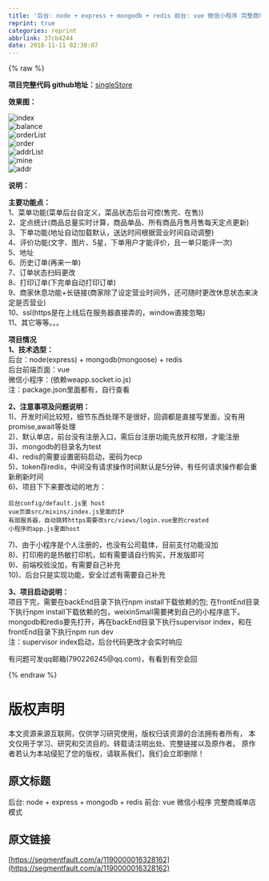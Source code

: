 ```yaml
---
title: '后台: node + express + mongodb + redis 前台: vue 微信小程序 完整商城单店模式'
reprint: true
categories: reprint
abbrlink: 37cb4244
date: 2018-11-11 02:30:07
---
```


{% raw %}
<p><strong>&#x9879;&#x76EE;&#x5B8C;&#x6574;&#x4EE3;&#x7801; github&#x5730;&#x5740;&#xFF1A;</strong><a href="https://github.com/kalakalaxyz/singleStore" rel="nofollow noreferrer" target="_blank">singleStore</a></p><p><strong>&#x6548;&#x679C;&#x56FE;&#xFF1A;</strong></p><p><span class="img-wrap"><img data-src="/img/bVbgFMz?w=640&amp;h=1136" src="https://static.alili.tech/img/bVbgFMz?w=640&amp;h=1136" alt="index" title="index" style="cursor:pointer;display:inline"></span><br><span class="img-wrap"><img data-src="/img/bVbgFMA?w=640&amp;h=1136" src="https://static.alili.tech/img/bVbgFMA?w=640&amp;h=1136" alt="balance" title="balance" style="cursor:pointer;display:inline"></span><br><span class="img-wrap"><img data-src="/img/bVbgFMB?w=640&amp;h=1136" src="https://static.alili.tech/img/bVbgFMB?w=640&amp;h=1136" alt="orderList" title="orderList" style="cursor:pointer;display:inline"></span><br><span class="img-wrap"><img data-src="/img/bVbgFMJ?w=640&amp;h=1136" src="https://static.alili.tech/img/bVbgFMJ?w=640&amp;h=1136" alt="order" title="order" style="cursor:pointer;display:inline"></span><br><span class="img-wrap"><img data-src="/img/bVbgFMV?w=640&amp;h=1136" src="https://static.alili.tech/img/bVbgFMV?w=640&amp;h=1136" alt="addrList" title="addrList" style="cursor:pointer;display:inline"></span><br><span class="img-wrap"><img data-src="/img/bVbgFMW?w=640&amp;h=1136" src="https://static.alili.tech/img/bVbgFMW?w=640&amp;h=1136" alt="mine" title="mine" style="cursor:pointer;display:inline"></span><br><span class="img-wrap"><img data-src="/img/bVbgFM5?w=640&amp;h=1136" src="https://static.alili.tech/img/bVbgFM5?w=640&amp;h=1136" alt="addr" title="addr" style="cursor:pointer;display:inline"></span></p><p><strong>&#x8BF4;&#x660E;&#xFF1A;</strong></p><p><strong>&#x4E3B;&#x8981;&#x529F;&#x80FD;&#x70B9;&#xFF1A;</strong><br>1&#x3001;&#x83DC;&#x5355;&#x529F;&#x80FD;(&#x83DC;&#x5355;&#x540E;&#x53F0;&#x81EA;&#x5B9A;&#x4E49;&#xFF0C;&#x83DC;&#x54C1;&#x72B6;&#x6001;&#x540E;&#x53F0;&#x53EF;&#x63A7;(&#x552E;&#x5B8C;&#x3001;&#x5728;&#x552E;))<br>2&#x3001;&#x5B9A;&#x70B9;&#x7EDF;&#x8BA1;(&#x5546;&#x54C1;&#x603B;&#x91CF;&#x5B9E;&#x65F6;&#x8BA1;&#x7B97;&#xFF0C;&#x5546;&#x54C1;&#x5355;&#x54C1;&#x3001;&#x6240;&#x6709;&#x5546;&#x54C1;&#x6708;&#x552E;&#x6708;&#x552E;&#x6BCF;&#x5929;&#x5B9A;&#x70B9;&#x66F4;&#x65B0;)<br>3&#x3001;&#x4E0B;&#x5355;&#x529F;&#x80FD;(&#x5730;&#x5740;&#x81EA;&#x52A8;&#x52A0;&#x8F7D;&#x9ED8;&#x8BA4;&#xFF0C;&#x9001;&#x8FBE;&#x65F6;&#x95F4;&#x6839;&#x636E;&#x8425;&#x4E1A;&#x65F6;&#x95F4;&#x81EA;&#x52A8;&#x8C03;&#x6574;)<br>4&#x3001;&#x8BC4;&#x4EF7;&#x529F;&#x80FD;(&#x6587;&#x5B57;&#x3001;&#x56FE;&#x7247;&#x3001;5&#x661F;&#xFF0C;&#x4E0B;&#x5355;&#x7528;&#x6237;&#x624D;&#x80FD;&#x8BC4;&#x4EF7;&#xFF0C;&#x4E14;&#x4E00;&#x5355;&#x53EA;&#x80FD;&#x8BC4;&#x4E00;&#x6B21;)<br>5&#x3001;&#x5730;&#x5740;<br>6&#x3001;&#x5386;&#x53F2;&#x8BA2;&#x5355;(&#x518D;&#x6765;&#x4E00;&#x5355;)<br>7&#x3001;&#x8BA2;&#x5355;&#x72B6;&#x6001;&#x626B;&#x7801;&#x66F4;&#x6539;<br>8&#x3001;&#x6253;&#x5370;&#x8BA2;&#x5355;(&#x4E0B;&#x5B8C;&#x5355;&#x81EA;&#x52A8;&#x6253;&#x5370;&#x8BA2;&#x5355;)<br>9&#x3001;&#x5546;&#x5BB6;&#x4F11;&#x606F;&#x529F;&#x80FD;+&#x957F;&#x94FE;&#x63A5;(&#x5546;&#x5BB6;&#x9664;&#x4E86;&#x8BBE;&#x5B9A;&#x8425;&#x4E1A;&#x65F6;&#x95F4;&#x5916;&#xFF0C;&#x8FD8;&#x53EF;&#x968F;&#x65F6;&#x66F4;&#x6539;&#x4F11;&#x606F;&#x72B6;&#x6001;&#x6765;&#x51B3;&#x5B9A;&#x662F;&#x5426;&#x8425;&#x4E1A;)<br>10&#x3001;ssl(https&#x662F;&#x5728;&#x4E0A;&#x7EBF;&#x540E;&#x5728;&#x670D;&#x52A1;&#x5668;&#x76F4;&#x63A5;&#x5F04;&#x7684;&#xFF0C;window&#x76F4;&#x63A5;&#x5FFD;&#x7565;)<br>11&#x3001;&#x5176;&#x5B83;&#x7B49;&#x7B49;&#x3002;&#x3002;&#x3002;</p><p><strong>&#x9879;&#x76EE;&#x60C5;&#x51B5;</strong><br><strong>1&#x3001;&#x6280;&#x672F;&#x9009;&#x578B;&#xFF1A;</strong><br>&#x540E;&#x53F0;&#xFF1A;node(express) + mongodb(mongoose) + redis<br>&#x540E;&#x53F0;&#x524D;&#x7AEF;&#x9875;&#x9762;&#xFF1A;vue<br>&#x5FAE;&#x4FE1;&#x5C0F;&#x7A0B;&#x5E8F;&#xFF1A;(&#x4F9D;&#x8D56;weapp.socket.io.js)<br>&#x6CE8;&#xFF1A;package.json&#x91CC;&#x9762;&#x90FD;&#x6709;&#xFF0C;&#x81EA;&#x884C;&#x67E5;&#x770B;</p><p><strong>2&#x3001;&#x6CE8;&#x610F;&#x4E8B;&#x9879;&#x53CA;&#x95EE;&#x9898;&#x8BF4;&#x660E;&#xFF1A;</strong><br>1)&#x3001;&#x5F00;&#x53D1;&#x65F6;&#x95F4;&#x6BD4;&#x8F83;&#x77ED;&#xFF0C;&#x7EC6;&#x8282;&#x4E1C;&#x897F;&#x5904;&#x7406;&#x4E0D;&#x662F;&#x5F88;&#x597D;&#xFF0C;&#x56DE;&#x8C03;&#x90FD;&#x662F;&#x76F4;&#x63A5;&#x5199;&#x91CC;&#x9762;&#xFF0C;&#x6CA1;&#x6709;&#x7528;promise,await&#x7B49;&#x5904;&#x7406;<br>2)&#x3001;&#x9ED8;&#x8BA4;&#x5355;&#x5E97;&#xFF0C;&#x524D;&#x53F0;&#x6CA1;&#x6709;&#x6CE8;&#x518C;&#x5165;&#x53E3;&#xFF0C;&#x9700;&#x540E;&#x53F0;&#x6CE8;&#x518C;&#x529F;&#x80FD;&#x5148;&#x653E;&#x5F00;&#x6743;&#x9650;&#xFF0C;&#x624D;&#x80FD;&#x6CE8;&#x518C;<br>3)&#x3001;mongodb&#x7684;&#x76EE;&#x5F55;&#x540D;&#x4E3A;test<br>4)&#x3001;redis&#x7684;&#x9700;&#x8981;&#x8BBE;&#x7F6E;&#x5BC6;&#x7801;&#x542F;&#x52A8;&#xFF0C;&#x5BC6;&#x7801;&#x4E3A;ecp<br>5)&#x3001;token&#x5B58;redis&#xFF0C;&#x4E2D;&#x95F4;&#x6CA1;&#x6709;&#x8BF7;&#x6C42;&#x64CD;&#x4F5C;&#x65F6;&#x95F4;&#x9ED8;&#x8BA4;&#x662F;5&#x5206;&#x949F;&#xFF0C;&#x6709;&#x4EFB;&#x4F55;&#x8BF7;&#x6C42;&#x64CD;&#x4F5C;&#x90FD;&#x4F1A;&#x91CD;&#x65B0;&#x5237;&#x65B0;&#x65F6;&#x95F4;<br>6)&#x3001;&#x9879;&#x76EE;&#x4E0B;&#x4E0B;&#x6765;&#x8981;&#x6539;&#x52A8;&#x7684;&#x5730;&#x65B9;&#xFF1A;</p><div class="widget-codetool" style="display:none"><div class="widget-codetool--inner"><span class="selectCode code-tool" data-toggle="tooltip" data-placement="top" title="" data-original-title="&#x5168;&#x9009;"></span> <span type="button" class="copyCode code-tool" data-toggle="tooltip" data-placement="top" data-clipboard-text="&#x540E;&#x53F0;config/default.js&#x91CC; host
vue&#x9875;&#x9762;src/mixins/index.js&#x91CC;&#x9762;&#x7684;IP
&#x6709;&#x90E8;&#x670D;&#x52A1;&#x5668;&#xFF0C;&#x81EA;&#x52A8;&#x8DF3;&#x8F6C;https&#x9700;&#x8981;&#x6539;src/views/login.vue&#x91CC;&#x7684;created
&#x5C0F;&#x7A0B;&#x5E8F;&#x7684;app.js&#x91CC;&#x9762;host" title="" data-original-title="&#x590D;&#x5236;"></span> <span type="button" class="saveToNote code-tool" data-toggle="tooltip" data-placement="top" title="" data-original-title="&#x653E;&#x8FDB;&#x7B14;&#x8BB0;"></span></div></div><pre class="hljs groovy"><code>&#x540E;&#x53F0;config/<span class="hljs-keyword">default</span>.js&#x91CC; host
vue&#x9875;&#x9762;src<span class="hljs-regexp">/mixins/</span>index.js&#x91CC;&#x9762;&#x7684;IP
&#x6709;&#x90E8;&#x670D;&#x52A1;&#x5668;&#xFF0C;&#x81EA;&#x52A8;&#x8DF3;&#x8F6C;https&#x9700;&#x8981;&#x6539;src<span class="hljs-regexp">/views/</span>login.vue&#x91CC;&#x7684;created
&#x5C0F;&#x7A0B;&#x5E8F;&#x7684;app.js&#x91CC;&#x9762;host</code></pre><p>7)&#x3001;&#x7531;&#x4E8E;&#x5C0F;&#x7A0B;&#x5E8F;&#x662F;&#x4E2A;&#x4EBA;&#x6CE8;&#x518C;&#x7684;&#xFF0C;&#x4E5F;&#x6CA1;&#x6709;&#x516C;&#x53F8;&#x8F7D;&#x4F53;&#xFF0C;&#x76EE;&#x524D;&#x652F;&#x4ED8;&#x529F;&#x80FD;&#x6CA1;&#x52A0;<br>8)&#x3001;&#x6253;&#x5370;&#x7528;&#x7684;&#x662F;&#x70ED;&#x654F;&#x6253;&#x5370;&#x673A;&#xFF0C;&#x5982;&#x6709;&#x9700;&#x8981;&#x8BF7;&#x81EA;&#x884C;&#x8D2D;&#x4E70;&#xFF0C;&#x5F00;&#x53D1;&#x7248;&#x5373;&#x53EF;<br>9)&#x3001;&#x524D;&#x7AEF;&#x6821;&#x9A8C;&#x6CA1;&#x52A0;&#xFF0C;&#x6709;&#x9700;&#x8981;&#x81EA;&#x5DF1;&#x8865;&#x5145;<br>10)&#x3001;&#x540E;&#x53F0;&#x53EA;&#x662F;&#x5B9E;&#x73B0;&#x529F;&#x80FD;&#xFF0C;&#x5B89;&#x5168;&#x8FC7;&#x6EE4;&#x6709;&#x9700;&#x8981;&#x81EA;&#x5DF1;&#x8865;&#x5145;</p><p><strong>3&#x3001;&#x9879;&#x76EE;&#x542F;&#x52A8;&#x8BF4;&#x660E;&#xFF1A;</strong><br>&#x9879;&#x76EE;&#x4E0B;&#x5B8C;&#xFF0C;&#x9700;&#x8981;&#x5728;backEnd&#x76EE;&#x5F55;&#x4E0B;&#x6267;&#x884C;npm install&#x4E0B;&#x8F7D;&#x4F9D;&#x8D56;&#x7684;&#x5305;; &#x5728;frontEnd&#x76EE;&#x5F55;&#x4E0B;&#x6267;&#x884C;npm install&#x4E0B;&#x8F7D;&#x4F9D;&#x8D56;&#x7684;&#x5305;&#xFF0C;weixinSmall&#x9700;&#x8981;&#x62F7;&#x5230;&#x81EA;&#x5DF1;&#x7684;&#x5C0F;&#x7A0B;&#x5E8F;&#x5E95;&#x4E0B;&#x3002;<br>mongodb&#x548C;redis&#x8981;&#x5148;&#x6253;&#x5F00;&#xFF0C;&#x518D;&#x5728;backEnd&#x76EE;&#x5F55;&#x4E0B;&#x6267;&#x884C;supervisor index&#xFF0C;&#x548C;&#x5728;frontEnd&#x76EE;&#x5F55;&#x4E0B;&#x6267;&#x884C;npm run dev<br>&#x6CE8;&#xFF1A;supervisor index&#x542F;&#x52A8;&#xFF0C;&#x540E;&#x53F0;&#x4EE3;&#x7801;&#x66F4;&#x6539;&#x624D;&#x4F1A;&#x5B9E;&#x65F6;&#x54CD;&#x5E94;</p><p>&#x6709;&#x95EE;&#x9898;&#x53EF;&#x53D1;qq&#x90AE;&#x7BB1;(790226245@qq.com)&#xFF0C;&#x6709;&#x770B;&#x5230;&#x6709;&#x7A7A;&#x4F1A;&#x56DE;</p>
{% endraw %}

# 版权声明
本文资源来源互联网，仅供学习研究使用，版权归该资源的合法拥有者所有，
本文仅用于学习、研究和交流目的。转载请注明出处、完整链接以及原作者。
原作者若认为本站侵犯了您的版权，请联系我们，我们会立即删除！

## 原文标题
后台: node + express + mongodb + redis 前台: vue 微信小程序 完整商城单店模式

## 原文链接
[https://segmentfault.com/a/1190000016328162](https://segmentfault.com/a/1190000016328162)

